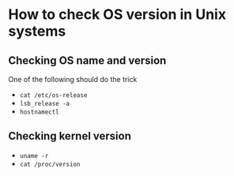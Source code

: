 # How to check OS version in Unix systems

## Checking OS name and  version

One of the following should do the trick

- `cat /etc/os-release`
- `lsb_release -a`
- `hostnamectl`

## Checking kernel version

- `uname -r`
- `cat /proc/version`


